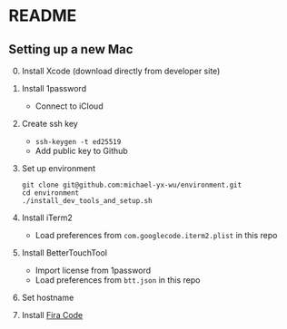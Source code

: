 # README

## Setting up a new Mac

0. Install Xcode (download directly from developer site)

0. Install 1password
    - Connect to iCloud

0. Create ssh key

    - `ssh-keygen -t ed25519`
    - Add public key to Github

0. Set up environment

    ```
    git clone git@github.com:michael-yx-wu/environment.git
    cd environment
    ./install_dev_tools_and_setup.sh
    ```

0. Install iTerm2

    - Load preferences from `com.googlecode.iterm2.plist` in this repo

0. Install BetterTouchTool

    - Import license from 1password
    - Load preferences from `btt.json` in this repo

0. Set hostname

0. Install [Fira Code](https://github.com/tonsky/FiraCode)
